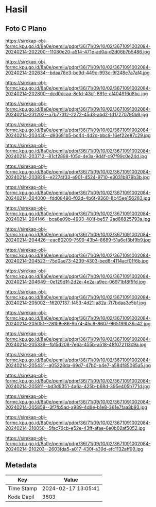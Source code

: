 # Hasil

## Foto C Plano

https://sirekap-obj-formc.kpu.go.id/8a0e/pemilu/pdpr/36/71/09/10/02/3671091002084-20240214-202200--11080e20-a514-471e-ad0a-d2d06b7b5486.jpg

https://sirekap-obj-formc.kpu.go.id/8a0e/pemilu/pdpr/36/71/09/10/02/3671091002084-20240214-202634--bdaa76e3-bc9d-449c-993c-9f248e7a7af4.jpg

https://sirekap-obj-formc.kpu.go.id/8a0e/pemilu/pdpr/36/71/09/10/02/3671091002084-20240214-202800--dcd0dcaa-8efd-43cf-891e-cf404916d8bc.jpg

https://sirekap-obj-formc.kpu.go.id/8a0e/pemilu/pdpr/36/71/09/10/02/3671091002084-20240214-231202--a7b77312-2272-45d3-abd2-fd17270790b6.jpg

https://sirekap-obj-formc.kpu.go.id/8a0e/pemilu/pdpr/36/71/09/10/02/3671091002084-20240214-203430--d93681b5-bc44-4d2d-bbc9-16ef22e87c29.jpg

https://sirekap-obj-formc.kpu.go.id/8a0e/pemilu/pdpr/36/71/09/10/02/3671091002084-20240214-203712--81cf2898-f05d-4e3a-9d4f-c97f99c0e24d.jpg

https://sirekap-obj-formc.kpu.go.id/8a0e/pemilu/pdpr/36/71/09/10/02/3671091002084-20240214-203829--e2274f33-e901-4524-9710-e3031b879b3b.jpg

https://sirekap-obj-formc.kpu.go.id/8a0e/pemilu/pdpr/36/71/09/10/02/3671091002084-20240214-204000--fdd08490-f02d-4b6f-9360-8c45ee156283.jpg

https://sirekap-obj-formc.kpu.go.id/8a0e/pemilu/pdpr/36/71/09/10/02/3671091002084-20240214-204146--bca8e09b-4903-401f-be57-2ad86825793a.jpg

https://sirekap-obj-formc.kpu.go.id/8a0e/pemilu/pdpr/36/71/09/10/02/3671091002084-20240214-204426--eac80209-7599-43b4-8689-51a6ef3bf9b9.jpg

https://sirekap-obj-formc.kpu.go.id/8a0e/pemilu/pdpr/36/71/09/10/02/3671091002084-20240214-204523--75d0ae73-4239-4303-bed8-4114acf01f6b.jpg

https://sirekap-obj-formc.kpu.go.id/8a0e/pemilu/pdpr/36/71/09/10/02/3671091002084-20240214-204649--0e129d1f-2d2e-4e2a-a9ec-06971bf8f5fd.jpg

https://sirekap-obj-formc.kpu.go.id/8a0e/pemilu/pdpr/36/71/09/10/02/3671091002084-20240214-205002--16207137-f453-4d21-a82a-7f7bdaa3e5bf.jpg

https://sirekap-obj-formc.kpu.go.id/8a0e/pemilu/pdpr/36/71/09/10/02/3671091002084-20240214-205051--281b9e86-9b74-45c9-8607-865199b36c42.jpg

https://sirekap-obj-formc.kpu.go.id/8a0e/pemilu/pdpr/36/71/09/10/02/3671091002084-20240214-205339--fb15d208-7e6a-455b-a518-48f072113c9a.jpg

https://sirekap-obj-formc.kpu.go.id/8a0e/pemilu/pdpr/36/71/09/10/02/3671091002084-20240214-205431--a05228da-69d7-47b0-b4e7-a584f85085a5.jpg

https://sirekap-obj-formc.kpu.go.id/8a0e/pemilu/pdpr/36/71/09/10/02/3671091002084-20240214-205811--bd3d9351-4a6a-425b-b68d-395e405b771d.jpg

https://sirekap-obj-formc.kpu.go.id/8a0e/pemilu/pdpr/36/71/09/10/02/3671091002084-20240214-205859--3f7fb5ad-a989-4d6e-b1e8-361e7faa8b93.jpg

https://sirekap-obj-formc.kpu.go.id/8a0e/pemilu/pdpr/36/71/09/10/02/3671091002084-20240214-210050--5fac76cb-e52e-43ff-afae-6e0b02af5052.jpg

https://sirekap-obj-formc.kpu.go.id/8a0e/pemilu/pdpr/36/71/09/10/02/3671091002084-20240214-210203--2603fda5-a017-430f-a39d-efc1132aff99.jpg


## Metadata

| Key        | Value               |
| ---------- | ------------------- |
| Time Stamp | 2024-02-17 13:05:41 |
| Kode Dapil | 3603                |



